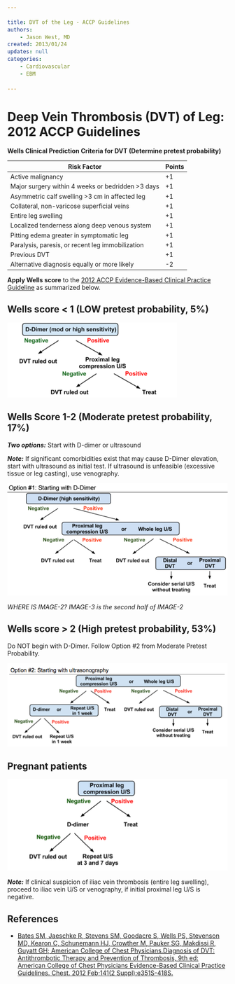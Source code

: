 ```yaml
---

title: DVT of the Leg - ACCP Guidelines
authors:
    - Jason West, MD
created: 2013/01/24
updates: null
categories:
    - Cardiovascular
    - EBM

---
```


# Deep Vein Thrombosis (DVT) of Leg: 2012 ACCP Guidelines

**Wells Clinical Prediction Criteria for DVT (Determine pretest probability)**

| **Risk Factor**                                      | Points |
|----------------------------------------------------|-----|
| Active malignancy                                  | +1  |
| Major surgery within 4 weeks or bedridden &gt;3 days   | +1  |
| Asymmetric calf swelling &gt;3 cm in affected leg | +1  |
| Collateral, non-varicose superficial veins         | +1  |
| Entire leg swelling                                | +1  |
| Localized tenderness along deep venous system      | +1  |
| Pitting edema greater in symptomatic leg           | +1  |
| Paralysis, paresis, or recent leg immobilization   | +1  |
| Previous DVT                                       | +1  |
| Alternative diagnosis equally or more likely       | -2  |

**Apply Wells score** to the [2012 ACCP Evidence-Based Clinical Practice Guideline](http://www.ncbi.nlm.nih.gov/pubmed/22315267) as summarized below.

## Wells score &lt; 1 (LOW pretest probability, 5%) 

![](image-1.png)

## Wells Score 1-2 (Moderate pretest probability, 17%)  

***Two options:*** Start with D-dimer or ultrasound 

***Note:*** If significant comorbidities exist that may cause D-Dimer elevation, start with ultrasound as initial test. If ultrasound is unfeasible (excessive tissue or leg casting), use venography.

![](image-2.png)

*WHERE IS IMAGE-2? IMAGE-3 is the second half of IMAGE-2*

## Wells score &gt; 2 (High pretest probability, 53%) 

Do NOT begin with D-Dimer. Follow Option #2 from Moderate Pretest Probability.

![](image-3.png)

## Pregnant patients 

![](image-4.png)

***Note:*** If clinical suspicion of iliac vein thrombosis (entire leg swelling), proceed to iliac vein U/S or venography, if initial proximal leg U/S is negative.

## References

-   [Bates SM, Jaeschke R, Stevens SM, Goodacre S, Wells PS, Stevenson MD, Kearon C, Schunemann HJ, Crowther M, Pauker SG, Makdissi R, Guyatt GH; American College of Chest Physicians.Diagnosis of DVT: Antithrombotic Therapy and Prevention of Thrombosis, 9th ed: American College of Chest Physicians Evidence-Based Clinical Practice Guidelines. Chest. 2012 Feb;141(2 Suppl):e351S-418S.](http://www.ncbi.nlm.nih.gov/pubmed/22315267)
